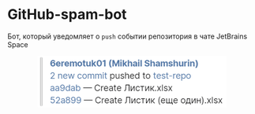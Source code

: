 # GitHub-spam-bot

Бот, который уведомляет о `push` событии репозитория в чате JetBrains Space

<style>
    p.center {
		text-align: center;
    }
</style>
<p class="center">
    <img src="screenshot.png">
</p>

